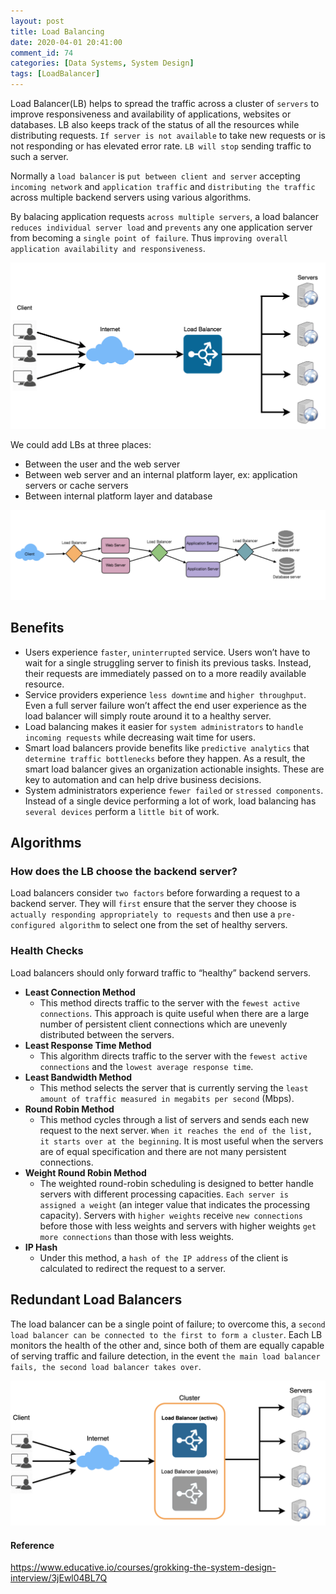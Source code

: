 ```yaml
---
layout: post
title: Load Balancing
date: 2020-04-01 20:41:00
comment_id: 74
categories: [Data Systems, System Design]
tags: [LoadBalancer]
---
```


Load Balancer(LB) helps to spread the traffic across a cluster of `servers` to improve responsiveness and availability of applications, websites or databases. LB also keeps track of the status of all the resources while distributing requests. `If server is not available` to take new requests or is not responding or has elevated error rate. `LB will stop` sending traffic to such a server.

Normally a `load balancer` is `put between client and server` accepting `incoming network` and `application traffic` and `distributing the traffic` across multiple backend servers using various algorithms.

By balacing application requests `across multiple servers`, a load balancer `reduces individual server load` and `prevents` any one application server from becoming a `single point of failure`. Thus i`mproving overall application availability and responsiveness`.

![lb](/images/2020-04-01-Load-Balancing/lb.png)

We could add LBs at three places:

- Between the user and the web server
- Between web server and an internal platform layer, ex: application servers or cache servers
- Between internal platform layer and database

![add_lb](/images/2020-04-01-Load-Balancing/add_lb.png)

## Benefits

- Users experience `faster`, `uninterrupted` service. Users won’t have to wait for a single struggling server to finish its previous tasks. Instead, their requests are immediately passed on to a more readily available resource.
- Service providers experience `less downtime` and `higher throughput`. Even a full server failure won’t affect the end user experience as the load balancer will simply route around it to a healthy server.
- Load balancing makes it easier for `system administrators` to `handle incoming requests` while decreasing wait time for users.
- Smart load balancers provide benefits like `predictive analytics` that `determine traffic bottlenecks` before they happen. As a result, the smart load balancer gives an organization actionable insights. These are key to automation and can help drive business decisions.
- System administrators experience `fewer failed` or `stressed components`. Instead of a single device performing a lot of work, load balancing has `several devices` perform a `little bit` of work.

## Algorithms

### How does the LB choose the backend server?

Load balancers consider `two factors` before forwarding a request to a backend server. They will `first` ensure that the server they choose is `actually responding appropriately to requests` and then use a `pre- configured algorithm` to select one from the set of healthy servers.

### Health Checks

Load balancers should only forward traffic to “healthy” backend servers.

- **Least Connection Method**
  - This method directs traffic to the server with the `fewest active connections`. This approach is quite useful when there are a large number of persistent client connections which are unevenly distributed between the servers.
- **Least Response Time Method**
  - This algorithm directs traffic to the server with the `fewest active connections` and the `lowest average response time`.
- **Least Bandwidth Method**
  - This method selects the server that is currently serving the `least amount of traffic measured in megabits per second` (Mbps).
- **Round Robin Method**
  - This method cycles through a list of servers and sends each new request to the next server. `When it reaches the end of the list, it starts over at the beginning`. It is most useful when the servers are of equal specification and there are not many persistent connections.
- **Weight Round Robin Method**
  - The weighted round-robin scheduling is designed to better handle servers with different processing capacities. `Each server is assigned a weight` (an integer value that indicates the processing capacity). Servers with `higher weights` receive `new connections` before those with less weights and servers with higher weights `get more connections` than those with less weights.
 - **IP Hash**
   - Under this method, a `hash of the IP address` of the client is calculated to redirect the request to a server.

## Redundant Load Balancers

The load balancer can be a single point of failure; to overcome this, a `second load balancer can be connected to the first to form a cluster`. Each LB monitors the health of the other and, since both of them are equally capable of serving traffic and failure detection, in the event `the main load balancer fails, the second load balancer takes over`.

![redundant_lb](/images/2020-04-01-Load-Balancing/redundant_lb.png)

#### Reference

<https://www.educative.io/courses/grokking-the-system-design-interview/3jEwl04BL7Q>